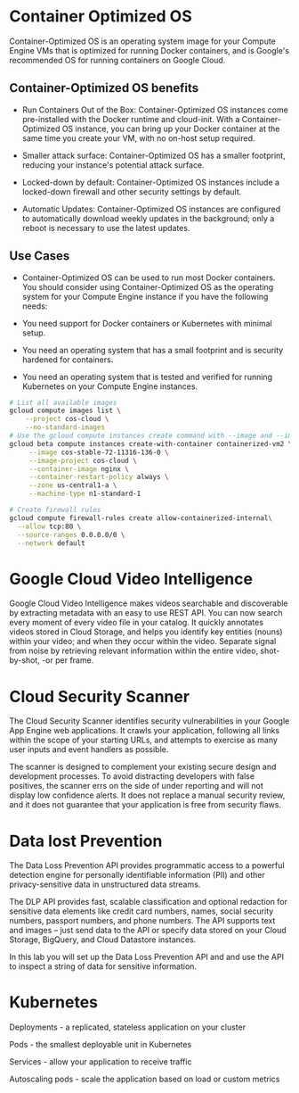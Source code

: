 # Container Optimized OS

Container-Optimized OS is an operating system image for your Compute Engine VMs that is optimized for running Docker containers, and is Google's recommended OS for running containers on Google Cloud.

## Container-Optimized OS benefits
* Run Containers Out of the Box: Container-Optimized OS instances come pre-installed with the Docker runtime and cloud-init. With a Container-Optimized OS instance, you can bring up your Docker container at the same time you create your VM, with no on-host setup required.

* Smaller attack surface: Container-Optimized OS has a smaller footprint, reducing your instance's potential attack surface.

* Locked-down by default: Container-Optimized OS instances include a locked-down firewall and other security settings by default.

* Automatic Updates: Container-Optimized OS instances are configured to automatically download weekly updates in the background; only a reboot is necessary to use the latest updates.


## Use Cases
* Container-Optimized OS can be used to run most Docker containers. You should consider using Container-Optimized OS as the operating system for your Compute Engine instance if you have the following needs:

* You need support for Docker containers or Kubernetes with minimal setup.

* You need an operating system that has a small footprint and is security hardened for containers.

* You need an operating system that is tested and verified for running Kubernetes on your Compute Engine instances.


```sh
# List all available images
gcloud compute images list \
    --project cos-cloud \
    --no-standard-images
# Use the gcloud compute instances create command with --image and --image-project flags to create a cos node image instance
gcloud beta compute instances create-with-container containerized-vm2 \
     --image cos-stable-72-11316-136-0 \
     --image-project cos-cloud \
     --container-image nginx \
     --container-restart-policy always \
     --zone us-central1-a \
     --machine-type n1-standard-1

# Create firewall rules
gcloud compute firewall-rules create allow-containerized-internal\
  --allow tcp:80 \
  --source-ranges 0.0.0.0/0 \
  --network default
```

# Google Cloud Video Intelligence
Google Cloud Video Intelligence makes videos searchable and discoverable by extracting metadata with an easy to use REST API. You can now search every moment of every video file in your catalog. It quickly annotates videos stored in Cloud Storage, and helps you identify key entities (nouns) within your video; and when they occur within the video. Separate signal from noise by retrieving relevant information within the entire video, shot-by-shot, -or per frame.


# Cloud Security Scanner
The Cloud Security Scanner identifies security vulnerabilities in your Google App Engine web applications. It crawls your application, following all links within the scope of your starting URLs, and attempts to exercise as many user inputs and event handlers as possible.

The scanner is designed to complement your existing secure design and development processes. To avoid distracting developers with false positives, the scanner errs on the side of under reporting and will not display low confidence alerts. It does not replace a manual security review, and it does not guarantee that your application is free from security flaws.

# Data lost Prevention
The Data Loss Prevention API provides programmatic access to a powerful detection engine for personally identifiable information (PII) and other privacy-sensitive data in unstructured data streams.

The DLP API provides fast, scalable classification and optional redaction for sensitive data elements like credit card numbers, names, social security numbers, passport numbers, and phone numbers. The API supports text and images – just send data to the API or specify data stored on your Cloud Storage, BigQuery, and Cloud Datastore instances.

In this lab you will set up the Data Loss Prevention API and and use the API to inspect a string of data for sensitive information.

# Kubernetes

Deployments - a replicated, stateless application on your cluster

Pods - the smallest deployable unit in Kubernetes

Services - allow your application to receive traffic

Autoscaling pods - scale the application based on load or custom metrics
